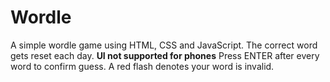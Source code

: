 # Wordle
A simple wordle game using HTML, CSS and JavaScript. The correct word gets reset each day.
**UI not supported for phones**
Press ENTER after every word to confirm guess.
A red flash denotes your word is invalid.
